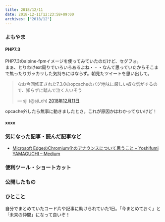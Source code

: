 ```yaml
---
title: 2018/12/11
date: 2018-12-11T12:23:58+09:00
archives: ["2018/12"]
---
```

### よもやま
#### PHP7.3
PHP7.3のalpine-fpmイメージを使ってみていたのだけど、セグフォ。  
まぁ、とりわけext周りでいろいろあるよね・・・なんて思っていたからそこまで焦ったりガッカリした気持ちにはならず。朝見たツイートを思い出して。

<blockquote class="twitter-tweet" data-lang="ja"><p lang="ja" dir="ltr">なお今回修正された7.3.0のopcacheのバグ地味に厳しい奴な気がするので、知らずに踏んで泣く人いそう</p>&mdash; sji (@sji_ch) <a href="https://twitter.com/sji_ch/status/1072282627216859136?ref_src=twsrc%5Etfw">2018年12月11日</a></blockquote>
<script async src="https://platform.twitter.com/widgets.js" charset="utf-8"></script>

opcache外したら無事に動きましたとさ。これが原因かはわかってないけど！

#### xxxx

### 気になった記事・読んだ記事など
* [Microsoft EdgeのChromium化のアナウンスについて思うこと – Yoshifumi YAMAGUCHI – Medium](https://medium.com/@ymotongpoo/microsoft-edge%E3%81%AEchromium%E5%8C%96%E3%81%AE%E3%82%A2%E3%83%8A%E3%82%A6%E3%83%B3%E3%82%B9%E3%81%AB%E3%81%A4%E3%81%84%E3%81%A6%E6%80%9D%E3%81%86%E3%81%93%E3%81%A8-e232a1834404)

### 便利ツール・ショートカット

### 公開したもの

### ひとこと
自分でまとめていたコード片や記事に助けられていた1日。「今まとめておく」と「未来の仲間」になって良いぞ！
